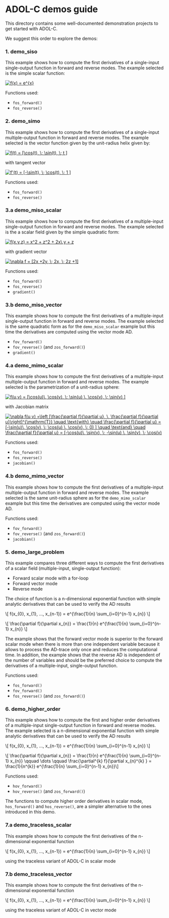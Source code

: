 # ADOL-C demos guide

This directory contains some well-documented demonstration projects to get started with ADOL-C.

We suggest this order to explore the demos:



### 1. demo_siso

This example shows how to compute the first derivatives of a single-input single-output function in forward and reverse modes.
The example selected is the simple scalar function:


<a href="https://www.codecogs.com/eqnedit.php?latex=f(x)&space;=&space;e^{x}" target="_blank"><img src="https://latex.codecogs.com/svg.latex?f(x)&space;=&space;e^{x}" title="f(x) = e^{x}" /></a>

Functions used:

- `fos_forward()`
- `fos_reverse()`


### 2. demo_simo

This example shows how to compute the first derivatives of a single-input multiple-output function in forward and reverse modes.
The example selected is the vector function given by the unit-radius helix given by:

<a href="https://www.codecogs.com/eqnedit.php?latex=f(t)&space;=&space;[\cos(t),&space;\;&space;\sin(t),&space;\;&space;t&space;]" target="_blank"><img src="https://latex.codecogs.com/svg.latex?f(t)&space;=&space;[\cos(t),&space;\;&space;\sin(t),&space;\;&space;t&space;]" title="f(t) = [\cos(t), \; \sin(t), \; t ]" /></a>

with tangent vector

<a href="https://www.codecogs.com/eqnedit.php?latex=f'(t)&space;=&space;[-\sin(t),&space;\;&space;\cos(t),&space;\;&space;1&space;]" target="_blank"><img src="https://latex.codecogs.com/svg.latex?f'(t)&space;=&space;[-\sin(t),&space;\;&space;\cos(t),&space;\;&space;1&space;]" title="f'(t) = [-\sin(t), \; \cos(t), \; 1 ]" /></a>

Functions used:

- `fos_forward()`
- `fos_reverse()`



### 3.a demo_miso_scalar

This example shows how to compute the first derivatives of a multiple-input single-output function in forward and reverse modes.
The example selected is the a scalar field given by the simple quadratic form:

<a href="https://www.codecogs.com/eqnedit.php?latex=f(x,y,z)&space;=&space;x^2&space;&plus;&space;z^2&space;&plus;&space;2x\,y&space;&plus;&space;z" target="_blank"><img src="https://latex.codecogs.com/svg.latex?f(x,y,z)&space;=&space;x^2&space;&plus;&space;z^2&space;&plus;&space;2x\,y&space;&plus;&space;z" title="f(x,y,z) = x^2 + z^2 + 2x\,y + z" /></a>

with gradient vector

<a href="https://www.codecogs.com/eqnedit.php?latex=\nabla&space;f&space;=&space;[2x&space;&plus;2y,&space;\;&space;2x,&space;\;&space;2z&space;&plus;1]" target="_blank"><img src="https://latex.codecogs.com/svg.latex?\nabla&space;f&space;=&space;[2x&space;&plus;2y,&space;\;&space;2x,&space;\;&space;2z&space;&plus;1]" title="\nabla f = [2x +2y, \; 2x, \; 2z +1]" /></a>
  

Functions used:

- `fos_forward()`
- `fos_reverse()`
- `gradient()`


### 3.b demo_miso_vector

This example shows how to compute the first derivatives of a multiple-input single-output function in forward and reverse modes.
The example selected is the same quadratic form as for the `demo_miso_scalar` example but this time the derivatives are computed using the vector mode AD.

- `fov_forward()`
- `fov_reverse()` (and `zos_forward()`)
- `gradient()`



### 4.a demo_mimo_scalar

This example shows how to compute the first derivatives of a multiple-input multiple-output function in forward and reverse modes.
The example selected is the parametrization of a unit-radius sphere:

<a href="https://www.codecogs.com/eqnedit.php?latex=f(u,v)&space;=&space;[\cos(u)\,&space;\cos(v),&space;\;&space;\sin(u)&space;\,&space;\cos(v),&space;\;&space;\sin(v)&space;]" target="_blank"><img src="https://latex.codecogs.com/svg.latex?f(u,v)&space;=&space;[\cos(u)\,&space;\cos(v),&space;\;&space;\sin(u)&space;\,&space;\cos(v),&space;\;&space;\sin(v)&space;]" title="f(u,v) = [\cos(u)\, \cos(v), \; \sin(u) \, \cos(v), \; \sin(v) ]" /></a>

with Jacobian matrix

<a href="https://www.codecogs.com/eqnedit.php?latex=\nabla&space;f(u,v)&space;=\left&space;[\frac{\partial&space;f}{\partial&space;u},&space;\,&space;\frac{\partial&space;f}{\partial&space;u}\right]^{\mathrm{T}}&space;\quad&space;\text{with}&space;\quad&space;\frac{\partial&space;f}{\partial&space;u}&space;=&space;[-\sin(u)\,&space;\cos(v),&space;\;&space;\cos(u)&space;\,&space;\cos(v),&space;\;&space;0)&space;]&space;\quad&space;\text{and}&space;\quad&space;\frac{\partial&space;f}{\partial&space;u}&space;=&space;[-\cos(u)\,&space;\sin(v),&space;\;&space;-\sin(u)&space;\,&space;\sin(v),&space;\;&space;\cos(v)" target="_blank"><img src="https://latex.codecogs.com/svg.latex?\nabla&space;f(u,v)&space;=\left&space;[\frac{\partial&space;f}{\partial&space;u},&space;\,&space;\frac{\partial&space;f}{\partial&space;u}\right]^{\mathrm{T}}&space;\quad&space;\text{with}&space;\quad&space;\frac{\partial&space;f}{\partial&space;u}&space;=&space;[-\sin(u)\,&space;\cos(v),&space;\;&space;\cos(u)&space;\,&space;\cos(v),&space;\;&space;0)&space;]&space;\quad&space;\text{and}&space;\quad&space;\frac{\partial&space;f}{\partial&space;u}&space;=&space;[-\cos(u)\,&space;\sin(v),&space;\;&space;-\sin(u)&space;\,&space;\sin(v),&space;\;&space;\cos(v)" title="\nabla f(u,v) =\left [\frac{\partial f}{\partial u}, \, \frac{\partial f}{\partial u}\right]^{\mathrm{T}} \quad \text{with} \quad \frac{\partial f}{\partial u} = [-\sin(u)\, \cos(v), \; \cos(u) \, \cos(v), \; 0) ] \quad \text{and} \quad \frac{\partial f}{\partial u} = [-\cos(u)\, \sin(v), \; -\sin(u) \, \sin(v), \; \cos(v)" /></a>


 
Functions used:

- `fos_forward()`
- `fos_reverse()`
- `jacobian()`


### 4.b demo_mimo_vector
This example shows how to compute the first derivatives of a multiple-input multiple-output function in forward and reverse modes.
The example selected is the same unit-radius sphere as for the `demo_mimo_scalar` example but this time the derivatives are computed using the vector mode AD.

Functions used:

- `fov_forward()`
- `fov_reverse()` (and `zos_forward()`)
- `jacobian()`



### 5. demo_large_problem

This example compares three different ways to compute the first derivatives of a scalar field (multiple-input, single-output function):

- Forward scalar mode with a for-loop
- Forward vector mode
- Reverse mode

The choice of function is a n-dimensional exponential function with simple analytic derivatives that can be used to verify the AD results

\\[  f(x_{0}, x_{1}, ..., x_{n-1}) = e^{\frac{1}{n} \sum_{i=0}^{n-1} x_{n}} \\]

\\[ \frac{\partial f}{\partial x_{n}} = \frac{1}{n} e^{\frac{1}{n} \sum_{i=0}^{n-1} x_{n}} \\]



The example shows that the forward vector mode is superior to the forward scalar mode when there is more than one independent variable because it allows to process the AD-trace only once and reduces the computational time.
In addition, the example shows that the reverse AD is independent of the number of variables and should be the preferred choice to compute the derivatives of a multiple-input, single-output function.


Functions used:

- `fos_forward()`
- `fov_forward()`
- `fos_reverse()` (and `zos_forward()`)



### 6. demo_higher_order

This example shows how to compute the first and higher order derivatives of a multiple-input single-output function in forward and reverse modes.
The example selected is a n-dimensional exponential function with simple analytic derivatives that can be used to verify the AD results

\\[  f(x_{0}, x_{1}, ..., x_{n-1}) = e^{\frac{1}{n} \sum_{i=0}^{n-1} x_{n}} \\]

\\[ \frac{\partial f}{\partial x_{n}} = \frac{1}{n} e^{\frac{1}{n} \sum_{i=0}^{n-1} x_{n}}  \qquad \dots \qquad \frac{\partial^{k} f}{\partial x_{n}^{k} } = \frac{1}{n^{k}} e^{\frac{1}{n} \sum_{i=0}^{n-1} x_{n}}\\]


Functions used:
- `hov_forward()`
- `hov_reverse()` (and `zos_forward()`)

The functions to compute higher order derivatives in scalar mode, `hos_forward()` and `hos_reverse()`, are a simpler alternative to the ones introduced in this demo.


### 7.a demo_traceless_scalar

This example shows how to compute the first derivatives of the n-dimensional exponential function

\\[  f(x_{0}, x_{1}, ..., x_{n-1}) = e^{\frac{1}{n} \sum_{i=0}^{n-1} x_{n}} \\]

using the traceless variant of ADOL-C in scalar mode


### 7.b demo_traceless_vector

This example shows how to compute the first derivatives of the n-dimensional exponential function

\\[  f(x_{0}, x_{1}, ..., x_{n-1}) = e^{\frac{1}{n} \sum_{i=0}^{n-1} x_{n}} \\]

using the traceless variant of ADOL-C in vector mode
